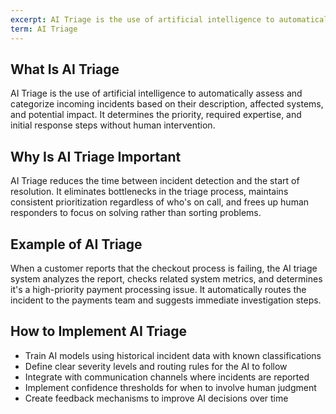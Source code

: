 ```yaml
---
excerpt: AI Triage is the use of artificial intelligence to automatically assess and categorize incoming incidents based on their description, affected systems, and potential impact.
term: AI Triage
---
```

## What Is AI Triage

AI Triage is the use of artificial intelligence to automatically assess and categorize incoming incidents based on their description, affected systems, and potential impact. It determines the priority, required expertise, and initial response steps without human intervention.

## Why Is AI Triage Important

AI Triage reduces the time between incident detection and the start of resolution. It eliminates bottlenecks in the triage process, maintains consistent prioritization regardless of who's on call, and frees up human responders to focus on solving rather than sorting problems.

## Example of AI Triage

When a customer reports that the checkout process is failing, the AI triage system analyzes the report, checks related system metrics, and determines it's a high-priority payment processing issue. It automatically routes the incident to the payments team and suggests immediate investigation steps.

## How to Implement AI Triage

- Train AI models using historical incident data with known classifications
- Define clear severity levels and routing rules for the AI to follow
- Integrate with communication channels where incidents are reported
- Implement confidence thresholds for when to involve human judgment
- Create feedback mechanisms to improve AI decisions over time